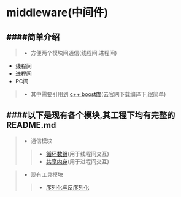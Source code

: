 middleware(中间件)
===========================

####简单介绍
------------------------------------------
>* 方便两个模块间通信(线程间,进程间)
* 线程间
* 进程间
* PC间
>* 其中需要引用到 [c++ boost库](http://www.boost.org/)(去官网下载编译下,很简单)


####以下是现有各个模块,其工程下均有完整的README.md
------------------------------------------
>* 通信模块
>>* [循环数组](https://github.com/NingLeixueR/middleware/tree/master/src/loop_array)(用于线程间交互)
>>* [共享内存](https://github.com/NingLeixueR/middleware/tree/master/src/shared_memory)(用于进程间交互)

>* 现有工具模块
>>* [序列化与反序列化](https://github.com/NingLeixueR/middleware/tree/master/src/tools/serializecpp)
